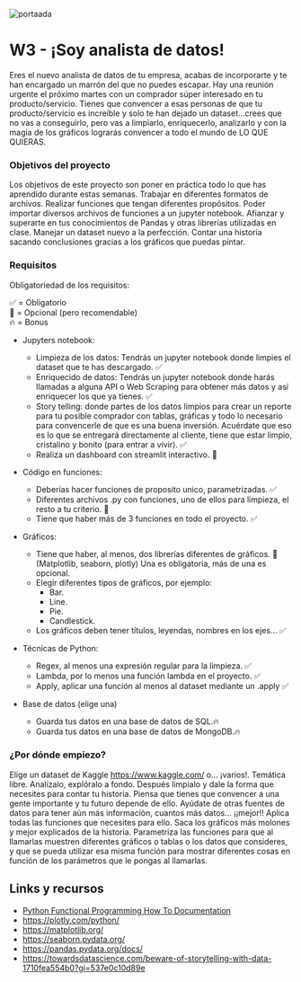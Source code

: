 ![portaada](https://github.com/Ironhack-Data-Madrid-Febrero-2021/Hey-I-am-a-data-analyst./blob/main/images/portadaw3.jpg)
# W3 - ¡Soy analista de datos!
Eres el nuevo analista de datos de tu empresa, acabas de incorporarte y te han encargado un marrón del que no puedes escapar.
Hay una reunión urgente el próximo martes con un comprador súper interesado en tu producto/servicio.
Tienes que convencer a esas personas de que tu producto/servicio es increíble y solo te han dejado un dataset...crees que no vas a conseguirlo, pero vas a limpiarlo, enriquecerlo, analizarlo y con la magia de los gráficos lograrás convencer a todo el mundo de LO QUE QUIERAS.

### Objetivos del proyecto
Los objetivos de este proyecto son poner en práctica todo lo que has aprendido durante estas semanas. Trabajar en diferentes formatos de archivos. Realizar funciones que tengan diferentes propósitos. Poder importar diversos archivos de funciones a un jupyter notebook. Afianzar y superarte en tus conocimientos de Pandas y otras librerías utilizadas en clase. Manejar un dataset nuevo a la perfección. Contar una historia sacando conclusiones gracias a los gráficos que puedas pintar.


### Requisitos
Obligatoriedad de los requisitos:

✅ = Obligatorio     
🚀 = Opcional (pero recomendable)     
🔥 = Bonus     

- Jupyters notebook:
    - Limpieza de los datos: Tendrás un jupyter notebook donde limpies el dataset que te has descargado. ✅
    - Enriquecido de datos: Tendrás un jupyter notebook donde harás llamadas a alguna API o Web Scraping para obtener más datos y así enriquecer los que ya tienes. ✅
    - Story telling: donde partes de los datos limpios para crear un reporte para tu posible comprador con tablas, gráficas y todo lo necesario para convencerle de que es una buena inversión. Acuérdate que eso es lo que se entregará directamente al cliente, tiene que estar limpio, cristalino y bonito (para entrar a vivir). ✅
    - Realiza un dashboard con streamlit interactivo. 🚀 
    

- Código en funciones:
    - Deberías hacer funciones de proposito unico, parametrizadas. ✅
    - Diferentes archivos .py con funciones, uno de ellos para limpieza, el resto a tu criterio. 🚀 
    - Tiene que haber más de 3 funciones en todo el proyecto. ✅
- Gráficos:
    - Tiene que haber, al menos, dos librerías diferentes de gráficos. 🚀 
    (Matplotlib, seaborn, plotly) Una es obligatoria, más de una es opcional.
    - Elegir diferentes tipos de gráficos, por ejemplo:
        - Bar.
        - Line.
        - Pie.
        - Candlestick.
    - Los gráficos deben tener títulos, leyendas, nombres en los ejes... ✅

- Técnicas de Python:
    - Regex, al menos una expresión regular para la limpieza. ✅
    - Lambda, por lo menos una función lambda en el proyecto. ✅
    - Apply, aplicar una función al menos al dataset mediante un .apply ✅

- Base de datos (elige una)
    - Guarda tus datos en una base de datos de SQL.🔥
    - Guarda tus datos en una base de datos de MongoDB.🔥



### ¿Por dónde empiezo?
Elige un dataset de Kaggle https://www.kaggle.com/ o... ¡varios!. Temática libre.
Analízalo, explóralo a fondo.
Después limpialo y dale la forma que necesites para contar tu historia. Piensa que tienes que convencer a una gente importante y tu futuro depende de ello. 
Ayúdate de otras fuentes de datos para tener aún más información, cuantos más datos... ¡¡mejor!!
Aplica todas las funciones que necesites para ello.
Saca los gráficos más molones y mejor explicados de la historia.
Parametriza las funciones para que al llamarlas muestren diferentes gráficos o tablas o los datos que consideres, y que se pueda utilizar esa misma función para mostrar diferentes cosas en función de los parámetros que le pongas al llamarlas.

## Links y recursos

- [Python Functional Programming How To Documentation](https://docs.python.org/3.7/howto/functional.html)
- https://plotly.com/python/
- https://matplotlib.org/
- https://seaborn.pydata.org/
- https://pandas.pydata.org/docs/
- https://towardsdatascience.com/beware-of-storytelling-with-data-1710fea554b0?gi=537e0c10d89e

